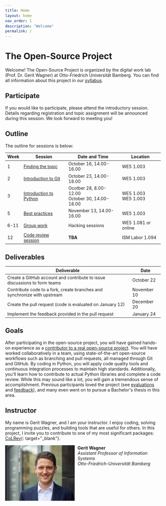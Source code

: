 ```yaml
---
title: Home
layout: home
nav_order: 1
description: "Welcome"
permalink: /
---
```


# The Open-Source Project

Welcome!
The Open-Source Project is organized by the digital work lab (Prof. Dr. Gerit Wagner) at Otto-Friedrich Universität Bamberg.
You can find all information about this project in our [syllabus](docs/syllabus.html).

<!-- 
{: .info }
> **Info**
> We are currently updating the contents for the upcoming winter semester (2024/25). You can find the dates and times for the sessions in the table below.
-->

## Participate

If you would like to participate, please attend the introductory session.
Details regarding registration and topic assignment will be announced during this session.
We look forward to meeting you!

## Outline

The outline for sessions is below:

| Week | Session                                              | Date and Time                                         | Location                  |
| ---- | ---------------------------------------------------- | ----------------------------------------------------- | ------------------------- |
| 1    | [Finding the topic](docs/week_1_topic.html)          | October 16, 14.00-16.00                               | WE5 1.003                 |
| 2    | [Introduction to Git](docs/week_2_git.html)          | October 23, 14.00-18.00                               | WE5 1.003                 |
| 3    | [Introduction to Python](docs/week_3_python.html)    | Ocotber 28, 8.00-12.00  <br> October 30, 14.00-18.00  | WE5 1.003  <br> WE5 1.003 |
| 5    | [Best practices](docs/week_5_best_practices.html)    | November 13, 14.00-16.00                              | WE5 1.003                 |
| 6-11 | [Group work](docs/week_6-11_group_work.html)         | Hacking sessions                                      | WE5 1.081 or online       |
| 12   | [Code review session](docs/week_12_code_review.html) | **TBA**                                               | ISM Labor 1.094           |

## Deliverables

| Deliverable                                                                           | Date            |
| ------------------------------------------------------------------------------------- | --------------- |
| Create a GitHub account and contribute to issue discussions to form teams             | October 22      |
| Contribute code to a fork, create branches and synchronize with upstream              | November 10     |
| Create the pull request (code is evaluated on January 12)                             | December 20     |
| Implement the feedback provided in the pull request                                   | January 24      |

## Goals

After participating in the open-source project, you will have gained hands-on experience as a [contributor to a real open-source project](docs/hall_of_fame.html).
You will have worked collaboratively in a team, using state-of-the-art open-source workflows such as branching and pull requests, all managed through Git and GitHub.
By coding in Python, you will apply code quality tools and continuous integration processes to maintain high standards.
Additionally, you'll learn how to contribute to actual Python libraries and complete a code review.
While this may sound like a lot, you will gain a tremendous sense of accomplishment.
Previous participants loved the project (see [evaluations](docs/evaluations.html) and [feedback](docs/feedback.html)), and many even went on to pursue a Bachelor's thesis in this area.

## Instructor

My name is Gerit Wagner, and I am your instructor. I enjoy coding, solving programming puzzles, and building tools that are useful for others. In this project, I invite you to contribute to one of my most significant packages: [CoLRev](https://github.com/CoLRev-Environment/colrev){: target="_blank"}. 

<img src="assets/gerit_wagner.jpg" alt="Gerit Wagner (Foto: Tim Kipphan)" style="height: 180px; float: left; padding-right: 10px;">

**Gerit Wagner**  
*Assistant Professor of Information Systems*  
*Otto-Friedrich-Universität Bamberg*

<br style="clear:both">
